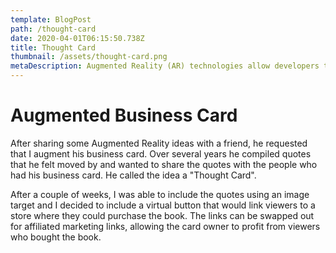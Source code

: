 ```yaml
---
template: BlogPost
path: /thought-card
date: 2020-04-01T06:15:50.738Z
title: Thought Card
thumbnail: /assets/thought-card.png
metaDescription: Augmented Reality (AR) technologies allow developers to pack information into images. Business cards can now contain links, videos, 3d objects, scenes, games and more.
---
```


<h1>Augmented Business Card</h1>

After sharing some Augmented Reality ideas with a friend, he requested that I augment his business card. Over several years he compiled quotes that he felt moved by and wanted to share the quotes with the people who had his business card. He called the idea a "Thought Card".

After a couple of weeks, I was able to include the quotes using an image target and I decided to include a virtual button that would link viewers to a store where they could purchase the book. The links can be swapped out for affiliated marketing links, allowing the card owner to profit from viewers who bought the book.
